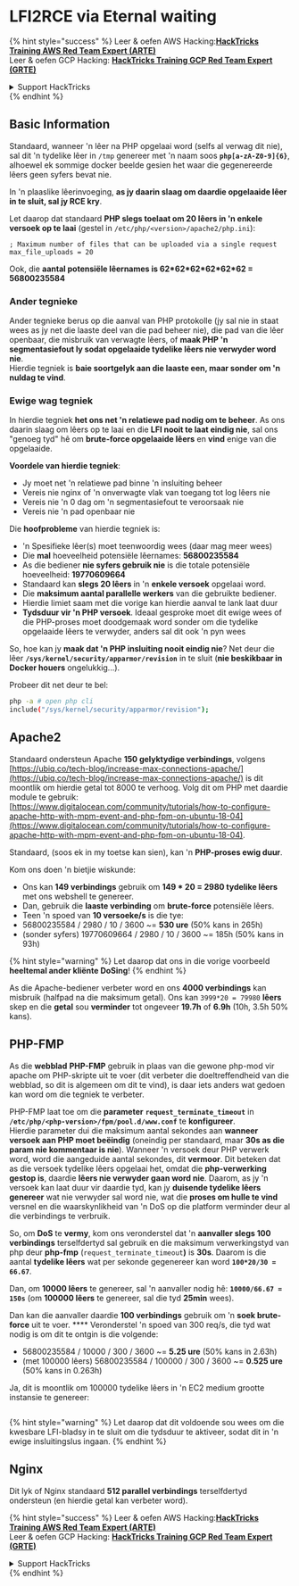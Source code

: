 # LFI2RCE via Eternal waiting

{% hint style="success" %}
Leer & oefen AWS Hacking:<img src="/.gitbook/assets/arte.png" alt="" data-size="line">[**HackTricks Training AWS Red Team Expert (ARTE)**](https://training.hacktricks.xyz/courses/arte)<img src="/.gitbook/assets/arte.png" alt="" data-size="line">\
Leer & oefen GCP Hacking: <img src="/.gitbook/assets/grte.png" alt="" data-size="line">[**HackTricks Training GCP Red Team Expert (GRTE)**<img src="/.gitbook/assets/grte.png" alt="" data-size="line">](https://training.hacktricks.xyz/courses/grte)

<details>

<summary>Support HackTricks</summary>

* Kyk na die [**subskripsie planne**](https://github.com/sponsors/carlospolop)!
* **Sluit aan by die** 💬 [**Discord groep**](https://discord.gg/hRep4RUj7f) of die [**telegram groep**](https://t.me/peass) of **volg** ons op **Twitter** 🐦 [**@hacktricks\_live**](https://twitter.com/hacktricks\_live)**.**
* **Deel hacking truuks deur PRs in te dien na die** [**HackTricks**](https://github.com/carlospolop/hacktricks) en [**HackTricks Cloud**](https://github.com/carlospolop/hacktricks-cloud) github repos.

</details>
{% endhint %}

## Basic Information

Standaard, wanneer 'n lêer na PHP opgelaai word (selfs al verwag dit nie), sal dit 'n tydelike lêer in `/tmp` genereer met 'n naam soos **`php[a-zA-Z0-9]{6}`**, alhoewel ek sommige docker beelde gesien het waar die gegenereerde lêers geen syfers bevat nie.

In 'n plaaslike lêerinvoeging, **as jy daarin slaag om daardie opgelaaide lêer in te sluit, sal jy RCE kry**.

Let daarop dat standaard **PHP slegs toelaat om 20 lêers in 'n enkele versoek op te laai** (gestel in `/etc/php/<version>/apache2/php.ini`):
```
; Maximum number of files that can be uploaded via a single request
max_file_uploads = 20
```
Ook, die **aantal potensiële lêernames is 62\*62\*62\*62\*62\*62 = 56800235584**

### Ander tegnieke

Ander tegnieke berus op die aanval van PHP protokolle (jy sal nie in staat wees as jy net die laaste deel van die pad beheer nie), die pad van die lêer openbaar, die misbruik van verwagte lêers, of **maak PHP 'n segmentasiefout ly sodat opgelaaide tydelike lêers nie verwyder word nie**.\
Hierdie tegniek is **baie soortgelyk aan die laaste een, maar sonder om 'n nuldag te vind**.

### Ewige wag tegniek

In hierdie tegniek **het ons net 'n relatiewe pad nodig om te beheer**. As ons daarin slaag om lêers op te laai en die **LFI nooit te laat eindig nie**, sal ons "genoeg tyd" hê om **brute-force opgelaaide lêers** en **vind** enige van die opgelaaide.

**Voordele van hierdie tegniek**:

* Jy moet net 'n relatiewe pad binne 'n insluiting beheer
* Vereis nie nginx of 'n onverwagte vlak van toegang tot log lêers nie
* Vereis nie 'n 0 dag om 'n segmentasiefout te veroorsaak nie
* Vereis nie 'n pad openbaar nie

Die **hoofprobleme** van hierdie tegniek is:

* 'n Spesifieke lêer(s) moet teenwoordig wees (daar mag meer wees)
* Die **mal** hoeveelheid potensiële lêernames: **56800235584**
* As die bediener **nie syfers gebruik nie** is die totale potensiële hoeveelheid: **19770609664**
* Standaard kan **slegs 20 lêers** in 'n **enkele versoek** opgelaai word.
* Die **maksimum aantal parallelle werkers** van die gebruikte bediener.
* Hierdie limiet saam met die vorige kan hierdie aanval te lank laat duur
* **Tydsduur vir 'n PHP versoek**. Ideaal gesproke moet dit ewige wees of die PHP-proses moet doodgemaak word sonder om die tydelike opgelaaide lêers te verwyder, anders sal dit ook 'n pyn wees

So, hoe kan jy **maak dat 'n PHP insluiting nooit eindig nie**? Net deur die lêer **`/sys/kernel/security/apparmor/revision`** in te sluit (**nie beskikbaar in Docker houers** ongelukkig...). 

Probeer dit net deur te bel:
```bash
php -a # open php cli
include("/sys/kernel/security/apparmor/revision");
```
## Apache2

Standaard ondersteun Apache **150 gelyktydige verbindings**, volgens [https://ubiq.co/tech-blog/increase-max-connections-apache/](https://ubiq.co/tech-blog/increase-max-connections-apache/) is dit moontlik om hierdie getal tot 8000 te verhoog. Volg dit om PHP met daardie module te gebruik: [https://www.digitalocean.com/community/tutorials/how-to-configure-apache-http-with-mpm-event-and-php-fpm-on-ubuntu-18-04](https://www.digitalocean.com/community/tutorials/how-to-configure-apache-http-with-mpm-event-and-php-fpm-on-ubuntu-18-04).

Standaard, (soos ek in my toetse kan sien), kan 'n **PHP-proses ewig duur**.

Kom ons doen 'n bietjie wiskunde:

* Ons kan **149 verbindings** gebruik om **149 \* 20 = 2980 tydelike lêers** met ons webshell te genereer.
* Dan, gebruik die **laaste verbinding** om **brute-force** potensiële lêers.
* Teen 'n spoed van **10 versoeke/s** is die tye:
* 56800235584 / 2980 / 10 / 3600 \~= **530 ure** (50% kans in 265h)
* (sonder syfers) 19770609664 / 2980 / 10 / 3600 \~= 185h (50% kans in 93h)

{% hint style="warning" %}
Let daarop dat ons in die vorige voorbeeld **heeltemal ander kliënte DoSing**!
{% endhint %}

As die Apache-bediener verbeter word en ons **4000 verbindings** kan misbruik (halfpad na die maksimum getal). Ons kan `3999*20 = 79980` **lêers** skep en die **getal** sou **verminder** tot ongeveer **19.7h** of **6.9h** (10h, 3.5h 50% kans).

## PHP-FMP

As die **webblad** **PHP-FMP** gebruik in plaas van die gewone php-mod vir apache om PHP-skripte uit te voer (dit verbeter die doeltreffendheid van die webblad, so dit is algemeen om dit te vind), is daar iets anders wat gedoen kan word om die tegniek te verbeter.

PHP-FMP laat toe om die **parameter** **`request_terminate_timeout`** in **`/etc/php/<php-version>/fpm/pool.d/www.conf`** te **konfigureer**.\
Hierdie parameter dui die maksimum aantal sekondes aan **wanneer** **versoek aan PHP moet beëindig** (oneindig per standaard, maar **30s as die param nie kommentaar is nie**). Wanneer 'n versoek deur PHP verwerk word, word die aangeduide aantal sekondes, dit **vermoor**. Dit beteken dat as die versoek tydelike lêers opgelaai het, omdat die **php-verwerking gestop is**, daardie **lêers nie verwyder gaan word nie**. Daarom, as jy 'n versoek kan laat duur vir daardie tyd, kan jy **duisende tydelike lêers genereer** wat nie verwyder sal word nie, wat die **proses om hulle te vind** versnel en die waarskynlikheid van 'n DoS op die platform verminder deur al die verbindings te verbruik.

So, om **DoS** te **vermy**, kom ons veronderstel dat 'n **aanvaller slegs 100 verbindings** terselfdertyd sal gebruik en die maksimum verwerkingstyd van php deur **php-fmp** (`request_terminate_timeout`**)** is **30s**. Daarom is die aantal **tydelike lêers** wat per sekonde gegenereer kan word **`100*20/30 = 66.67`**.

Dan, om **10000 lêers** te genereer, sal 'n aanvaller nodig hê: **`10000/66.67 = 150s`** (om **100000 lêers** te genereer, sal die tyd **25min** wees).

Dan kan die aanvaller daardie **100 verbindings** gebruik om 'n **soek brute-force** uit te voer. \*\*\*\* Veronderstel 'n spoed van 300 req/s, die tyd wat nodig is om dit te ontgin is die volgende:

* 56800235584 / 10000 / 300 / 3600 \~= **5.25 ure** (50% kans in 2.63h)
* (met 100000 lêers) 56800235584 / 100000 / 300 / 3600 \~= **0.525 ure** (50% kans in 0.263h)

Ja, dit is moontlik om 100000 tydelike lêers in 'n EC2 medium grootte instansie te genereer:

<figure><img src="../../.gitbook/assets/image (240).png" alt=""><figcaption></figcaption></figure>

{% hint style="warning" %}
Let daarop dat dit voldoende sou wees om die kwesbare LFI-bladsy in te sluit om die tydsduur te aktiveer, sodat dit in 'n ewige insluitingslus ingaan.
{% endhint %}

## Nginx

Dit lyk of Nginx standaard **512 parallel verbindings** terselfdertyd ondersteun (en hierdie getal kan verbeter word).

{% hint style="success" %}
Leer & oefen AWS Hacking:<img src="/.gitbook/assets/arte.png" alt="" data-size="line">[**HackTricks Training AWS Red Team Expert (ARTE)**](https://training.hacktricks.xyz/courses/arte)<img src="/.gitbook/assets/arte.png" alt="" data-size="line">\
Leer & oefen GCP Hacking: <img src="/.gitbook/assets/grte.png" alt="" data-size="line">[**HackTricks Training GCP Red Team Expert (GRTE)**<img src="/.gitbook/assets/grte.png" alt="" data-size="line">](https://training.hacktricks.xyz/courses/grte)

<details>

<summary>Support HackTricks</summary>

* Kyk na die [**subskripsie planne**](https://github.com/sponsors/carlospolop)!
* **Sluit aan by die** 💬 [**Discord-groep**](https://discord.gg/hRep4RUj7f) of die [**telegram-groep**](https://t.me/peass) of **volg** ons op **Twitter** 🐦 [**@hacktricks\_live**](https://twitter.com/hacktricks\_live)**.**
* **Deel hacking truuks deur PRs in te dien by die** [**HackTricks**](https://github.com/carlospolop/hacktricks) en [**HackTricks Cloud**](https://github.com/carlospolop/hacktricks-cloud) github repos.

</details>
{% endhint %}
